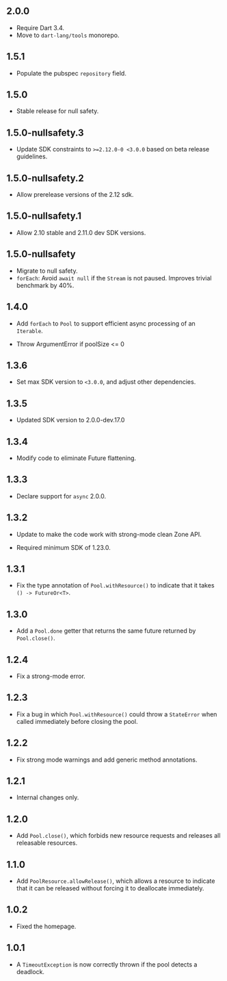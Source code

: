 ## 2.0.0

* Require Dart 3.4.
* Move to `dart-lang/tools` monorepo.

## 1.5.1

* Populate the pubspec `repository` field.

## 1.5.0

* Stable release for null safety.

## 1.5.0-nullsafety.3

* Update SDK constraints to `>=2.12.0-0 <3.0.0` based on beta release
  guidelines.

## 1.5.0-nullsafety.2

* Allow prerelease versions of the 2.12 sdk.

## 1.5.0-nullsafety.1

* Allow 2.10 stable and 2.11.0 dev SDK versions.

## 1.5.0-nullsafety

* Migrate to null safety.
* `forEach`: Avoid `await null` if the `Stream` is not paused.
  Improves trivial benchmark by 40%.

## 1.4.0

* Add `forEach` to `Pool` to support efficient async processing of an
  `Iterable`.

* Throw ArgumentError if poolSize <= 0

## 1.3.6

* Set max SDK version to `<3.0.0`, and adjust other dependencies.

## 1.3.5

- Updated SDK version to 2.0.0-dev.17.0

## 1.3.4

* Modify code to eliminate Future flattening.

## 1.3.3

* Declare support for `async` 2.0.0.

## 1.3.2

* Update to make the code work with strong-mode clean Zone API.

* Required minimum SDK of 1.23.0.

## 1.3.1

* Fix the type annotation of `Pool.withResource()` to indicate that it takes
  `() -> FutureOr<T>`.

## 1.3.0

* Add a `Pool.done` getter that returns the same future returned by
  `Pool.close()`.

## 1.2.4

* Fix a strong-mode error.

## 1.2.3

* Fix a bug in which `Pool.withResource()` could throw a `StateError` when
  called immediately before closing the pool.

## 1.2.2

* Fix strong mode warnings and add generic method annotations.

## 1.2.1

* Internal changes only.

## 1.2.0

* Add `Pool.close()`, which forbids new resource requests and releases all
  releasable resources.

## 1.1.0

* Add `PoolResource.allowRelease()`, which allows a resource to indicate that it
  can be released without forcing it to deallocate immediately.

## 1.0.2

* Fixed the homepage.

## 1.0.1

* A `TimeoutException` is now correctly thrown if the pool detects a deadlock.
